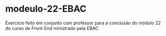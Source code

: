 # modeulo-22-EBAC
Exercício feito em conjunto com professor para a conclusão do módulo 22 do curso de Front-End ministrado pela EBAC
